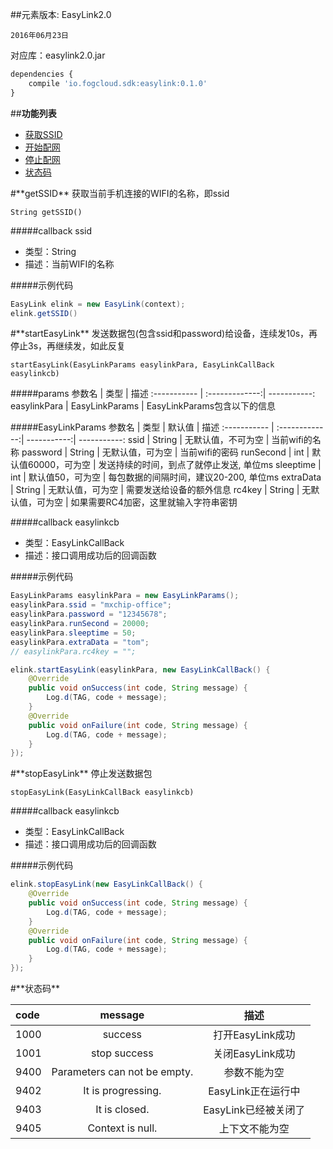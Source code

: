 ##元素版本: EasyLink2.0

    2016年06月23日

对应库：easylink2.0.jar

```js
dependencies {
    compile 'io.fogcloud.sdk:easylink:0.1.0'
}
```

##**功能列表**

* [获取SSID](#getSSID)
* [开始配网](#startEasyLink)
* [停止配网](#stopEasyLink)
* [状态码](#errorcode)


<div id="getSSID"></div>
#**getSSID**
    获取当前手机连接的WIFI的名称，即ssid

    String getSSID()

#####callback
ssid
- 类型：String
- 描述：当前WIFI的名称

#####示例代码
```java
EasyLink elink = new EasyLink(context);
elink.getSSID()
```

<div id="startEasyLink"></div>
#**startEasyLink**
    发送数据包(包含ssid和password)给设备，连续发10s，再停止3s，再继续发，如此反复

    startEasyLink(EasyLinkParams easylinkPara, EasyLinkCallBack easylinkcb)

#####params
参数名 | 类型 | 描述
:-----------  | :-------------:| -----------:
easylinkPara     | EasyLinkParams       | EasyLinkParams包含以下的信息

#####EasyLinkParams
参数名 | 类型 | 默认值 | 描述
:-----------  | :-------------:| -----------:| -----------:
ssid        | String       | 无默认值，不可为空 | 当前wifi的名称
password     | String       | 无默认值，可为空 | 当前wifi的密码
runSecond         | int       | 默认值60000，可为空 | 发送持续的时间，到点了就停止发送, 单位ms
sleeptime         | int       | 默认值50，可为空 | 每包数据的间隔时间，建议20-200, 单位ms
extraData         | String     | 无默认值，可为空   | 需要发送给设备的额外信息
rc4key     | String       | 无默认值，可为空 | 如果需要RC4加密，这里就输入字符串密钥

#####callback
easylinkcb
- 类型：EasyLinkCallBack
- 描述：接口调用成功后的回调函数

#####示例代码
```java
EasyLinkParams easylinkPara = new EasyLinkParams();
easylinkPara.ssid = "mxchip-office";
easylinkPara.password = "12345678";
easylinkPara.runSecond = 20000;
easylinkPara.sleeptime = 50;
easylinkPara.extraData = "tom";
// easylinkPara.rc4key = "";

elink.startEasyLink(easylinkPara, new EasyLinkCallBack() {
    @Override
    public void onSuccess(int code, String message) {
        Log.d(TAG, code + message);
    }
    @Override
    public void onFailure(int code, String message) {
        Log.d(TAG, code + message);
    }
});
```

<div id="stopEasyLink"></div>
#**stopEasyLink**
    停止发送数据包

    stopEasyLink(EasyLinkCallBack easylinkcb)

#####callback
easylinkcb
- 类型：EasyLinkCallBack
- 描述：接口调用成功后的回调函数

#####示例代码
```java
elink.stopEasyLink(new EasyLinkCallBack() {
    @Override
    public void onSuccess(int code, String message) {
        Log.d(TAG, code + message);
    }
    @Override
    public void onFailure(int code, String message) {
        Log.d(TAG, code + message);
    }
});
```
<div id="errorcode"></div>
#**状态码**

code | message | 描述
:-----------  | :-------------: | :-------------:
1000     | success       | 打开EasyLink成功
1001     | stop success   |    关闭EasyLink成功
9400     | Parameters can not be empty.   |    参数不能为空
9402     | It is progressing.   |    EasyLink正在运行中
9403     | It is closed.   |    EasyLink已经被关闭了
9405     | Context is null.  |    上下文不能为空